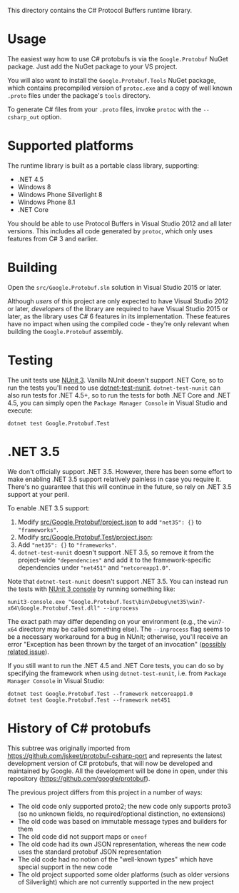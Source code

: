 This directory contains the C# Protocol Buffers runtime library.

Usage
=====

The easiest way how to use C# protobufs is via the `Google.Protobuf`
NuGet package. Just add the NuGet package to your VS project.

You will also want to install the `Google.Protobuf.Tools` NuGet package, which
contains precompiled version of `protoc.exe` and a copy of well known `.proto`
files under the package's `tools` directory.

To generate C# files from your `.proto` files, invoke `protoc` with the 
`--csharp_out` option.

Supported platforms
===================

The runtime library is built as a portable class library, supporting:

- .NET 4.5
- Windows 8
- Windows Phone Silverlight 8
- Windows Phone 8.1
- .NET Core

You should be able to use Protocol Buffers in Visual Studio 2012 and
all later versions. This includes all code generated by `protoc`,
which only uses features from C# 3 and earlier.

Building
========

Open the `src/Google.Protobuf.sln` solution in Visual Studio 2015 or
later.

Although *users* of this project are only expected to have Visual
Studio 2012 or later, *developers* of the library are required to
have Visual Studio 2015 or later, as the library uses C# 6 features
in its implementation. These features have no impact when using the
compiled code - they're only relevant when building the
`Google.Protobuf` assembly.

Testing
=======

The unit tests use [NUnit 3](https://github.com/nunit/nunit). Vanilla NUnit doesn't 
support .NET Core, so to run the tests you'll need to use 
[dotnet-test-nunit](https://github.com/nunit/dotnet-test-nunit). 
`dotnet-test-nunit` can also run tests for .NET 4.5+, so to run the tests 
for both .NET Core and .NET 4.5, you can simply open the 
`Package Manager Console` in Visual Studio and execute:
```
dotnet test Google.Protobuf.Test
```

.NET 3.5
========

We don't officially support .NET 3.5. However, there has been some effort 
to make enabling .NET 3.5 support relatively painless in case you require it. 
There's no guarantee that this will continue in the future, so rely on .NET 
3.5 support at your peril.

To enable .NET 3.5 support:

1. Modify [src/Google.Protobuf/project.json](src/Google.Protobuf/project.json) to add `"net35": {}` to `"frameworks"`.
2. Modify [src/Google.Protobuf.Test/project.json](src/Google.Protobuf/project.json):
  1. Add `"net35": {}` to `"frameworks"`.
  2. `dotnet-test-nunit` doesn't support .NET 3.5, so remove it from 
  the project-wide `"dependencies"` and add it to the framework-specific 
  dependencies under `"net451"` and `"netcoreapp1.0"`.

Note that `dotnet-test-nunit` doesn't support .NET 3.5. You can instead run the 
tests with [NUnit 3 console](https://github.com/nunit/nunit-console) 
by running something like: 
```
nunit3-console.exe "Google.Protobuf.Test\bin\Debug\net35\win7-x64\Google.Protobuf.Test.dll" --inprocess
```

The exact path may differ depending on your environment (e.g., the `win7-x64` 
directory may be called something else). The `--inprocess` flag seems to be a 
necessary workaround for a bug in NUnit; otherwise, you'll receive 
an error "Exception has been thrown by the target of an invocation" 
([possibly related issue](https://github.com/nunit/nunit/issues/1480)).

If you still want to run the .NET 4.5 and .NET Core tests, you can do so by 
specifying the framework when using `dotnet-test-nunit`, i.e. from 
`Package Manager Console` in Visual Studio:
```
dotnet test Google.Protobuf.Test --framework netcoreapp1.0
dotnet test Google.Protobuf.Test --framework net451
```

History of C# protobufs
=======================

This subtree was originally imported from https://github.com/jskeet/protobuf-csharp-port
and represents the latest development version of C# protobufs, that will now be developed
and maintained by Google. All the development will be done in open, under this repository
(https://github.com/google/protobuf).

The previous project differs from this project in a number of ways:

- The old code only supported proto2; the new code only supports
proto3 (so no unknown fields, no required/optional distinction, no
extensions)
- The old code was based on immutable message types and builders for
them
- The old code did not support maps or `oneof`
- The old code had its own JSON representation, whereas the new code
uses the standard protobuf JSON representation
- The old code had no notion of the "well-known types" which have
special support in the new code
- The old project supported some older platforms (such as older
versions of Silverlight) which are not currently supported in the
new project
